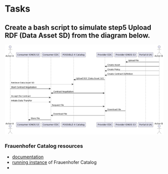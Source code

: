 # Tasks

## Create a bash script to simulate step5 **Upload RDF (Data Asset SD)** from the diagram below.

![POSSIBLE sequence diagram](./edc-possible-x-catalog-integration.png)

### Frauenhofer Catalog resources
- [documentation](https://doc.piveau.io/general/introduction/)
- [running instance](https://possible.fokus.fraunhofer.de/datasets) of Frauenhofer Catalog
- 
